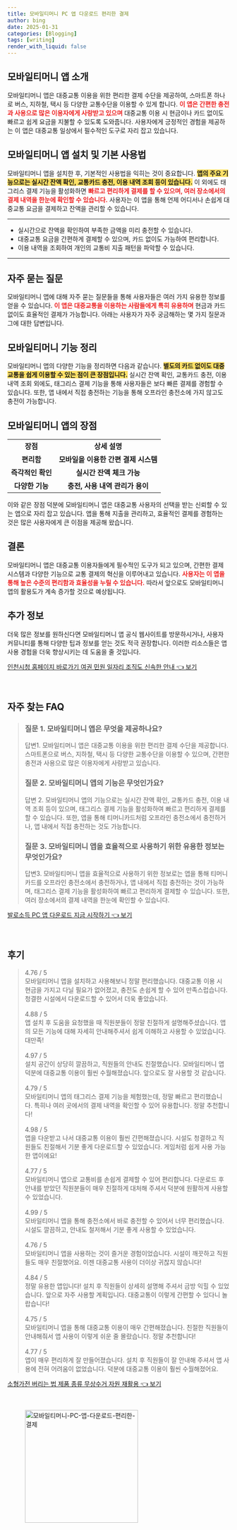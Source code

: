 ```yaml
---
title: 모바일티머니 PC 앱 다운로드 편리한 결제
author: bing
date: 2025-01-31
categories: [Blogging]
tags: [writing]
render_with_liquid: false
---
```



<h2 id='모바일티머니_app소개'>모바일티머니 앱 소개</h2>

<p>모바일티머니 앱은 대중교통 이용을 위한 편리한 결제 수단을 제공하여, 스마트폰 하나로 버스, 지하철, 택시 등 다양한 교통수단을 이용할 수 있게 합니다. <b><span style="color: #ee2323;">이 앱은 간편한 충전과 사용으로 많은 이용자에게 사랑받고 있으며</span></b> 대중교통 이용 시 현금이나 카드 없이도 빠르고 쉽게 요금을 지불할 수 있도록 도와줍니다. 사용자에게 긍정적인 경험을 제공하는 이 앱은 대중교통 일상에서 필수적인 도구로 자리 잡고 있습니다.</p>

<h2 id='모바일티머니_앱_설치_및_기본_사용법'>모바일티머니 앱 설치 및 기본 사용법</h2>

<p>모바일티머니 앱을 설치한 후, 기본적인 사용법을 익히는 것이 중요합니다. <b><span style="background-color: #ffe066;">앱의 주요 기능으로는 실시간 잔액 확인, 교통카드 충전, 이용 내역 조회 등이 있습니다.</span></b> 이 외에도 태그리스 결제 기능을 활성화하면 <b><span style="color: #ee2323;">빠르고 편리하게 결제를 할 수 있으며, 여러 장소에서의 결제 내역을 한눈에 확인할 수 있습니다.</span></b> 사용자는 이 앱을 통해 언제 어디서나 손쉽게 대중교통 요금을 결제하고 잔액을 관리할 수 있습니다.</p>

<hr />

<ul>
    <li>실시간으로 잔액을 확인하여 부족한 금액을 미리 충전할 수 있습니다.</li>
    <li>대중교통 요금을 간편하게 결제할 수 있으며, 카드 없이도 가능하여 편리합니다.</li>
    <li>이용 내역을 조회하여 개인의 교통비 지출 패턴을 파악할 수 있습니다.</li>
</ul>

<hr />

<h2 id='자주_묻는_질문'>자주 묻는 질문</h2>

<p>모바일티머니 앱에 대해 자주 묻는 질문들을 통해 사용자들은 여러 가지 유용한 정보를 얻을 수 있습니다. <b><span style="color: #ee2323;">이 앱은 대중교통을 이용하는 사람들에게 특히 유용하며</span></b> 현금과 카드 없이도 효율적인 결제가 가능합니다. 아래는 사용자가 자주 궁금해하는 몇 가지 질문과 그에 대한 답변입니다.</p>

<h2 id='모바일티머니_기능_정리'>모바일티머니 기능 정리</h2>

<p>모바일티머니 앱의 다양한 기능을 정리하면 다음과 같습니다. <b><span style="background-color: #ffe066;">별도의 카드 없이도 대중교통을 쉽게 이용할 수 있는 점이 큰 장점입니다.</span></b> 실시간 잔액 확인, 교통카드 충전, 이용 내역 조회 외에도, 태그리스 결제 기능을 통해 사용자들은 보다 빠른 결제를 경험할 수 있습니다. 또한, 앱 내에서 직접 충전하는 기능을 통해 오프라인 충전소에 가지 않고도 충전이 가능합니다.</p>

<h2 id='모바일티머니_앱의_장점'>모바일티머니 앱의 장점</h2>

<table>
    <tr>
        <td style="text-align: center; height: 17px;"><b>장점</b></td>
        <td style="text-align: center; height: 17px;"><b>상세 설명</b></td>
    </tr>
    <tr>
        <td style="text-align: center; height: 17px;"><b>편리함</b></td>
        <td style="text-align: center; height: 17px;"><b>모바일을 이용한 간편 결제 시스템</b></td>
    </tr>
    <tr>
        <td style="text-align: center; height: 17px;"><b>즉각적인 확인</b></td>
        <td style="text-align: center; height: 17px;"><b>실시간 잔액 체크 가능</b></td>
    </tr>
    <tr>
        <td style="text-align: center; height: 17px;"><b>다양한 기능</b></td>
        <td style="text-align: center; height: 17px;"><b>충전, 사용 내역 관리가 용이</b></td>
    </tr>
</table>

<p>이와 같은 장점 덕분에 모바일티머니 앱은 대중교통 사용자의 선택을 받는 신뢰할 수 있는 앱으로 자리 잡고 있습니다. 앱을 통해 지출을 관리하고, 효율적인 결제를 경험하는 것은 많은 사용자에게 큰 이점을 제공해 왔습니다.</p>

<h2 id='결론'>결론</h2>

<p>모바일티머니 앱은 대중교통 이용자들에게 필수적인 도구가 되고 있으며, 간편한 결제 시스템과 다양한 기능으로 교통 결제의 혁신을 이루어내고 있습니다. <b><span style="color: #ee2323;">사용자는 이 앱을 통해 높은 수준의 편리함과 효율성을 누릴 수 있습니다.</span></b> 따라서 앞으로도 모바일티머니 앱의 활용도가 계속 증가할 것으로 예상됩니다.</p>

<h2 id='추가_정보'>추가 정보</h2>

<p>더욱 많은 정보를 원하신다면 모바일티머니 앱 공식 웹사이트를 방문하시거나, 사용자 커뮤니티를 통해 다양한 팁과 정보를 얻는 것도 적극 권장합니다. 이러한 리소스들은 앱 사용 경험을 더욱 향상시키는 데 도움을 줄 것입니다.</p>


<p><a class="click-button" title="인천시청 홈페이지 바로가기 여권 민원 일자리 조직도 신속한 안내" href="https://purplelist.github.io/posts/%EC%9D%B8%EC%B2%9C%EC%8B%9C%EC%B2%AD-%ED%99%88%ED%8E%98%EC%9D%B4%EC%A7%80-%EB%B0%94%EB%A1%9C%EA%B0%80%EA%B8%B0-%EC%97%AC%EA%B6%8C-%EB%AF%BC%EC%9B%90-%EC%9D%BC%EC%9E%90%EB%A6%AC-%EC%A1%B0%EC%A7%81%EB%8F%84-%EC%8B%A0%EC%86%8D%ED%95%9C-%EC%95%88%EB%82%B4/" rel="dofollow">인천시청 홈페이지 바로가기 여권 민원 일자리 조직도 신속한 안내 👈 보기</a></p><br>
<h2 id='자주_찾는_FAQ'>자주 찾는 FAQ</h2>
<div itemscope="" itemtype="https://schema.org/FAQPage"> 
<blockquote> 
<div itemscope="" itemprop="mainEntity" itemtype="https://schema.org/Question"> 
<h3 itemprop="name">질문 1. 모바일티머니 앱은 무엇을 제공하나요?</h3> 
<div itemscope="" itemprop="acceptedAnswer" itemtype="https://schema.org/Answer"> 
<span itemprop="text"> 
<p>답변1. 모바일티머니 앱은 대중교통 이용을 위한 편리한 결제 수단을 제공합니다. 스마트폰으로 버스, 지하철, 택시 등 다양한 교통수단을 이용할 수 있으며, 간편한 충전과 사용으로 많은 이용자에게 사랑받고 있습니다.</p> 
</span> 
</div> 
</div> 
<div itemscope="" itemprop="mainEntity" itemtype="https://schema.org/Question"> 
<h3 itemprop="name">질문 2. 모바일티머니 앱의 기능은 무엇인가요?</h3> 
<div itemscope="" itemprop="acceptedAnswer" itemtype="https://schema.org/Answer"> 
<span itemprop="text"> 
<p>답변 2. 모바일티머니 앱의 기능으로는 실시간 잔액 확인, 교통카드 충전, 이용 내역 조회 등이 있으며, 태그리스 결제 기능을 활성화하여 빠르고 편리하게 결제를 할 수 있습니다. 또한, 앱을 통해 티머니카드처럼 오프라인 충전소에서 충전하거나, 앱 내에서 직접 충전하는 것도 가능합니다.</p> 
</span> 
</div> 
</div> 
<div itemscope="" itemprop="mainEntity" itemtype="https://schema.org/Question"> 
<h3 itemprop="name">질문 3. 모바일티머니 앱을 효율적으로 사용하기 위한 유용한 정보는 무엇인가요?</h3> 
<div itemscope="" itemprop="acceptedAnswer" itemtype="https://schema.org/Answer"> 
<span itemprop="text"> 
<p>답변3. 모바일티머니 앱을 효율적으로 사용하기 위한 정보로는 앱을 통해 티머니카드를 오프라인 충전소에서 충전하거나, 앱 내에서 직접 충전하는 것이 가능하며, 태그리스 결제 기능을 활성화하여 빠르고 편리하게 결제할 수 있습니다. 또한, 여러 장소에서의 결제 내역을 한눈에 확인할 수 있습니다.</p> 
</span> 
</div> 
</div> 
</blockquote> 
</div>
<p><a class="click-button" title="발로소득 PC 앱 다운로드 지금 시작하기" href="https://purplelist.github.io/posts/%EB%B0%9C%EB%A1%9C%EC%86%8C%EB%93%9D-PC-%EC%95%B1-%EB%8B%A4%EC%9A%B4%EB%A1%9C%EB%93%9C-%EC%A7%80%EA%B8%88-%EC%8B%9C%EC%9E%91%ED%95%98%EA%B8%B0/" rel="dofollow">발로소득 PC 앱 다운로드 지금 시작하기 👈 보기</a></p><br>
<h2 id='후기'>후기</h2>
<div itemscope itemtype="https://schema.org/Product">
  <blockquote>
  <div itemprop="review" itemscope itemtype="https://schema.org/Review">
      <div itemprop="reviewRating" itemscope itemtype="https://schema.org/Rating"> <span itemprop="ratingValue">4.76</span> / <span itemprop="bestRating">5</span> </div>
      <span itemprop="reviewBody">모바일티머니 앱을 설치하고 사용해보니 정말 편리했습니다. 대중교통 이용 시 현금을 가지고 다닐 필요가 없어졌고, 충전도 손쉽게 할 수 있어 만족스럽습니다. 청결한 시설에서 다운로드할 수 있어서 더욱 좋았습니다.</span>
  </div>
  <br>
  <div itemprop="review" itemscope itemtype="https://schema.org/Review">
      <div itemprop="reviewRating" itemscope itemtype="https://schema.org/Rating"> <span itemprop="ratingValue">4.88</span> / <span itemprop="bestRating">5</span> </div>
      <span itemprop="reviewBody">앱 설치 후 도움을 요청했을 때 직원분들이 정말 친절하게 설명해주셨습니다. 앱의 모든 기능에 대해 자세히 안내해주셔서 쉽게 이해하고 사용할 수 있었습니다. 대만족!</span>
  </div>
  <br>
  <div itemprop="review" itemscope itemtype="https://schema.org/Review">
      <div itemprop="reviewRating" itemscope itemtype="https://schema.org/Rating"> <span itemprop="ratingValue">4.97</span> / <span itemprop="bestRating">5</span> </div>
      <span itemprop="reviewBody">설치 공간이 상당히 깔끔하고, 직원들의 안내도 친절했습니다. 모바일티머니 앱 덕분에 대중교통 이용이 훨씬 수월해졌습니다. 앞으로도 잘 사용할 것 같습니다.</span>
  </div>
  <br>
  <div itemprop="review" itemscope itemtype="https://schema.org/Review">
      <div itemprop="reviewRating" itemscope itemtype="https://schema.org/Rating"> <span itemprop="ratingValue">4.79</span> / <span itemprop="bestRating">5</span> </div>
      <span itemprop="reviewBody">모바일티머니 앱의 태그리스 결제 기능을 체험했는데, 정말 빠르고 편리했습니다. 특히나 여러 곳에서의 결제 내역을 확인할 수 있어 유용합니다. 정말 추천합니다!</span>
  </div>
  <br>
  <div itemprop="review" itemscope itemtype="https://schema.org/Review">
      <div itemprop="reviewRating" itemscope itemtype="https://schema.org/Rating"> <span itemprop="ratingValue">4.98</span> / <span itemprop="bestRating">5</span> </div>
      <span itemprop="reviewBody">앱을 다운받고 나서 대중교통 이용이 훨씬 간편해졌습니다. 시설도 청결하고 직원들도 친절해서 기분 좋게 다운로드할 수 있었습니다. 게임처럼 쉽게 사용 가능한 앱이에요!</span>
  </div>
  <br>
  <div itemprop="review" itemscope itemtype="https://schema.org/Review">
      <div itemprop="reviewRating" itemscope itemtype="https://schema.org/Rating"> <span itemprop="ratingValue">4.77</span> / <span itemprop="bestRating">5</span> </div>
      <span itemprop="reviewBody">모바일티머니 앱으로 교통비를 손쉽게 결제할 수 있어 편리합니다. 다운로드 후 안내를 받았던 직원분들이 매우 친절하게 대처해 주셔서 덕분에 원활하게 사용할 수 있었습니다.</span>
  </div>
  <br>
  <div itemprop="review" itemscope itemtype="https://schema.org/Review">
      <div itemprop="reviewRating" itemscope itemtype="https://schema.org/Rating"> <span itemprop="ratingValue">4.99</span> / <span itemprop="bestRating">5</span> </div>
      <span itemprop="reviewBody">모바일티머니 앱을 통해 충전소에서 바로 충전할 수 있어서 너무 편리했습니다. 시설도 깔끔하고, 안내도 철저해서 기분 좋게 사용할 수 있었습니다.</span>
  </div>
  <br>
  <div itemprop="review" itemscope itemtype="https://schema.org/Review">
      <div itemprop="reviewRating" itemscope itemtype="https://schema.org/Rating"> <span itemprop="ratingValue">4.76</span> / <span itemprop="bestRating">5</span> </div>
      <span itemprop="reviewBody">모바일티머니 앱을 사용하는 것이 즐거운 경험이었습니다. 시설이 깨끗하고 직원들도 매우 친절했어요. 이젠 대중교통 사용이 더이상 귀찮지 않습니다!</span>
  </div>
  <br>
  <div itemprop="review" itemscope itemtype="https://schema.org/Review">
      <div itemprop="reviewRating" itemscope itemtype="https://schema.org/Rating"> <span itemprop="ratingValue">4.84</span> / <span itemprop="bestRating">5</span> </div>
      <span itemprop="reviewBody">정말 유용한 앱입니다! 설치 후 직원들이 상세히 설명해 주셔서 금방 익힐 수 있었습니다. 앞으로 자주 사용할 계획입니다. 대중교통이 이렇게 간편할 수 있다니 놀랍습니다!</span>
  </div>
  <br>
  <div itemprop="review" itemscope itemtype="https://schema.org/Review">
      <div itemprop="reviewRating" itemscope itemtype="https://schema.org/Rating"> <span itemprop="ratingValue">4.75</span> / <span itemprop="bestRating">5</span> </div>
      <span itemprop="reviewBody">모바일티머니 앱을 통해 대중교통 이용이 매우 간편해졌습니다. 친절한 직원들이 안내해줘서 앱 사용이 이렇게 쉬운 줄 몰랐습니다. 정말 추천합니다!</span>
  </div>
  <br>
  <div itemprop="review" itemscope itemtype="https://schema.org/Review">
      <div itemprop="reviewRating" itemscope itemtype="https://schema.org/Rating"> <span itemprop="ratingValue">4.77</span> / <span itemprop="bestRating">5</span> </div>
      <span itemprop="reviewBody">앱이 매우 편리하게 잘 만들어졌습니다. 설치 후 직원들이 잘 안내해 주셔서 앱 사용에 전혀 어려움이 없었습니다. 덕분에 대중교통 이용이 훨씬 수월해졌어요.</span>
  </div>
  </blockquote>
</div>
<p><a class="click-button" title="소형가전 버리는 법 제품 종류 무상수거 자원 재활용" href="https://purplelist.github.io/posts/%EC%86%8C%ED%98%95%EA%B0%80%EC%A0%84-%EB%B2%84%EB%A6%AC%EB%8A%94-%EB%B2%95-%EC%A0%9C%ED%92%88-%EC%A2%85%EB%A5%98-%EB%AC%B4%EC%83%81%EC%88%98%EA%B1%B0-%EC%9E%90%EC%9B%90-%EC%9E%AC%ED%99%9C%EC%9A%A9/" rel="dofollow">소형가전 버리는 법 제품 종류 무상수거 자원 재활용 👈 보기</a></p><br>
<figure class="image"><img src="https://purplelist.github.io/assets/img/thumbnail/모바일티머니-PC-앱-다운로드-편리한-결제.webp" alt="모바일티머니-PC-앱-다운로드-편리한-결제" width="256" height="256"></figure>